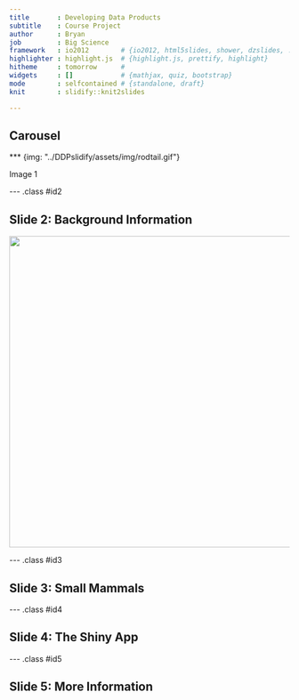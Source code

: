 ```yaml
---
title       : Developing Data Products 
subtitle    : Course Project
author      : Bryan
job         : Big Science
framework   : io2012        # {io2012, html5slides, shower, dzslides, ...}
highlighter : highlight.js  # {highlight.js, prettify, highlight}
hitheme     : tomorrow      # 
widgets     : []            # {mathjax, quiz, bootstrap}
mode        : selfcontained # {standalone, draft}
knit        : slidify::knit2slides

---
```

<slide class="class1" id="id1" style="background:yellow;">

## Carousel


*** {img: "../DDPslidify/assets/img/rodtail.gif"}

Image 1




--- .class #id2 

## Slide 2: Background Information
<div style='text-align: center;'>
    <img height='560' src='.DDPslidify/assets/img/rodtail.gif' />
</div>

--- .class #id3 

## Slide 3: Small Mammals

--- .class #id4 

## Slide 4: The Shiny App

--- .class #id5 

## Slide 5:  More Information


